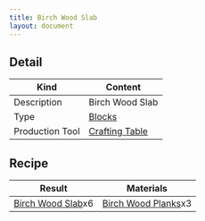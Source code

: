 ```yaml
---
title: Birch Wood Slab
layout: document
---
```

## Detail

|Kind|Content|
|---|---|
|Description|Birch Wood Slab|
|Type|[Blocks](Blocks)|
|Production Tool|[Crafting Table](Crafting_Table)|

## Recipe

|Result|Materials|
|---|---|
|[Birch Wood Slab](Birch_Wood_Slab)x6|[Birch Wood Planks](Birch_Wood_Planks)x3|

